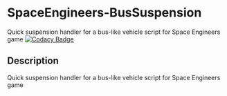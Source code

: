 # SpaceEngineers-BusSuspension
Quick suspension handler for a bus-like vehicle script for Space Engineers game [![Codacy Badge](https://app.codacy.com/project/badge/Grade/423bbc330ec84e3f8d2bcdcfe9927652)](https://www.codacy.com/gh/Veltys/SpaceEngineers-BusSuspension/dashboard?utm_source=github.com&amp;utm_medium=referral&amp;utm_content=Veltys/SpaceEngineers-BusSuspension&amp;utm_campaign=Badge_Grade)


## Description
Quick suspension handler for a bus-like vehicle script for Space Engineers game